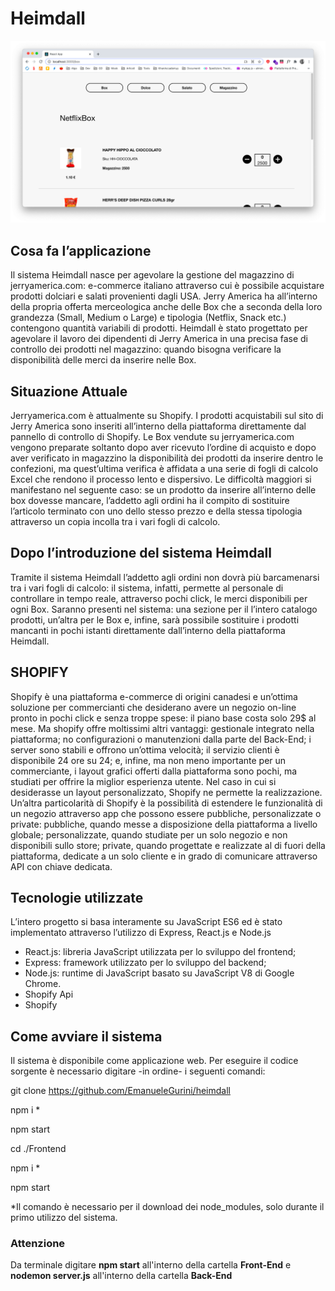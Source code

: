 # Heimdall

![Screen di Heimdall](/front-end/src/Assets/Img/img-presentation.png)


## Cosa fa l’applicazione

Il sistema Heimdall nasce per agevolare la gestione del magazzino di jerryamerica.com: e-commerce italiano attraverso cui è possibile acquistare prodotti dolciari e salati provenienti dagli USA. Jerry America ha all’interno della propria offerta merceologica anche delle Box che a seconda della loro grandezza (Small, Medium o Large) e tipologia (Netflix, Snack etc.) contengono quantità variabili di prodotti.
Heimdall è stato progettato per agevolare il lavoro dei dipendenti di Jerry America in una precisa fase di controllo dei prodotti nel magazzino: quando bisogna verificare la disponibilità delle merci da inserire nelle Box.


## Situazione Attuale

Jerryamerica.com è attualmente su Shopify.
I prodotti acquistabili sul sito di Jerry America sono inseriti all’interno della piattaforma direttamente dal pannello di controllo di Shopify. Le Box vendute su jerryamerica.com vengono preparate soltanto dopo aver ricevuto l’ordine di acquisto e dopo aver verificato in magazzino la disponibilità dei prodotti da inserire dentro le confezioni, ma quest’ultima verifica è affidata a una serie di fogli di calcolo Excel che rendono il processo lento e dispersivo. Le difficoltà maggiori si manifestano nel seguente caso: se un prodotto da inserire all’interno delle box dovesse mancare, l’addetto agli ordini ha il compito di sostituire l’articolo terminato con uno dello stesso prezzo e della stessa tipologia attraverso un copia incolla tra i vari fogli di calcolo.


## Dopo l’introduzione del sistema Heimdall

Tramite il sistema Heimdall l’addetto agli ordini non dovrà più barcamenarsi tra i vari fogli di calcolo: il sistema, infatti, permette al personale di controllare in tempo reale, attraverso pochi click, le merci disponibili per ogni Box.
Saranno presenti nel sistema: una sezione per il l’intero catalogo prodotti, un’altra per le Box e, infine, sarà possibile sostituire i prodotti mancanti in pochi istanti direttamente dall’interno della piattaforma Heimdall.


## SHOPIFY

Shopify è una piattaforma e-commerce di origini canadesi e un’ottima soluzione per commercianti che desiderano avere un negozio on-line pronto in pochi click e senza troppe spese: il piano base costa solo 29$ al mese. Ma shopify offre moltissimi altri vantaggi: gestionale integrato nella piattaforma; no configurazioni o manutenzioni dalla parte del Back-End; i server sono stabili e offrono un’ottima velocità; il servizio clienti è disponibile 24 ore su 24; e, infine, ma non meno importante per un commerciante, i layout grafici offerti dalla piattaforma sono pochi, ma studiati per offrire la miglior esperienza utente. Nel caso in cui si desiderasse un layout personalizzato, Shopify ne permette la realizzazione. Un’altra particolarità di Shopify è la possibilità di estendere le funzionalità di un negozio attraverso app che possono essere pubbliche, personalizzate o private: pubbliche, quando messe a disposizione della piattaforma a livello globale; personalizzate, quando studiate per un solo negozio e non disponibili sullo store; private, quando progettate e realizzate al di fuori della piattaforma, dedicate a un solo cliente e in grado di comunicare attraverso API con chiave dedicata. 


## Tecnologie utilizzate

L’intero progetto si basa interamente su JavaScript ES6 ed è stato implementato attraverso l’utilizzo di Express, React.js e Node.js

*	React.js: libreria JavaScript utilizzata per lo sviluppo del frontend;
*	Express: framework utilizzato per lo sviluppo del backend;
*	Node.js: runtime di JavaScript basato su JavaScript V8 di Google Chrome.
*	Shopify Api
*	Shopify


## Come avviare il sistema

Il sistema è disponibile come applicazione web. Per eseguire il codice sorgente è necessario digitare -in ordine- i seguenti comandi:

git clone https://github.com/EmanueleGurini/heimdall

npm i     *

npm start

cd ./Frontend

npm i     *

npm start

*Il comando è necessario per il download dei node_modules, solo durante il primo utilizzo del sistema.



### Attenzione
Da terminale digitare __npm start__ all'interno della cartella __Front-End__ e __nodemon server.js__ all'interno della cartella __Back-End__
